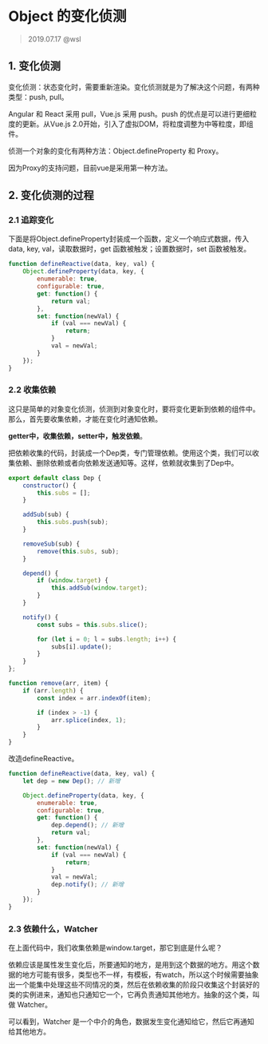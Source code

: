 # Object 的变化侦测

> 2019.07.17 @wsl

## 1. 变化侦测

变化侦测：状态变化时，需要重新渲染。变化侦测就是为了解决这个问题，有两种类型：push, pull。

Angular 和 React 采用 pull，Vue.js 采用 push。push 的优点是可以进行更细粒度的更新。从Vue.js 2.0开始，引入了虚拟DOM，将粒度调整为中等粒度，即组件。

侦测一个对象的变化有两种方法：Object.defineProperty 和 Proxy。

因为Proxy的支持问题，目前vue是采用第一种方法。

## 2. 变化侦测的过程

### 2.1 追踪变化

下面是将Object.defineProperty封装成一个函数，定义一个响应式数据，传入data, key, val，读取数据时，get 函数被触发；设置数据时，set 函数被触发。

```javascript
function defineReactive(data, key, val) {
    Object.defineProperty(data, key, {
        enumerable: true,
        configurable: true,
        get: function() {
            return val;
        },
        set: function(newVal) {
            if (val === newVal) {
                return;
            }
            val = newVal;
        }
    });
}
```

### 2.2 收集依赖

这只是简单的对象变化侦测，侦测到对象变化时，要将变化更新到依赖的组件中。那么，首先要收集依赖，才能在变化时通知依赖。

**getter中，收集依赖，setter中，触发依赖**。

把依赖收集的代码，封装成一个Dep类，专门管理依赖。使用这个类，我们可以收集依赖、删除依赖或者向依赖发送通知等。这样，依赖就收集到了Dep中。

```javascript
export default class Dep {
    constructor() {
        this.subs = [];
    }

    addSub(sub) {
        this.subs.push(sub);
    }

    removeSub(sub) {
        remove(this.subs, sub);
    }

    depend() {
        if (window.target) {
            this.addSub(window.target);
        }
    }

    notify() {
        const subs = this.subs.slice();

        for (let i = 0; l = subs.length; i++) {
            subs[i].update();
        }
    }
};

function remove(arr, item) {
    if (arr.length) {
        const index = arr.indexOf(item);

        if (index > -1) {
            arr.splice(index, 1);
        }
    }
}
```

改造defineReactive。

```javascript
function defineReactive(data, key, val) {
    let dep = new Dep(); // 新增

    Object.defineProperty(data, key, {
        enumerable: true,
        configurable: true,
        get: function() {
            dep.depend(); // 新增
            return val;
        },
        set: function(newVal) {
            if (val === newVal) {
                return;
            }
            val = newVal;
            dep.notify(); // 新增
        }
    });
}
```

### 2.3 依赖什么，Watcher

在上面代码中，我们收集依赖是window.target，那它到底是什么呢？

依赖应该是属性发生变化后，所要通知的地方，是用到这个数据的地方。用这个数据的地方可能有很多，类型也不一样，有模板，有watch，所以这个时候需要抽象出一个能集中处理这些不同情况的类，然后在依赖收集的阶段只收集这个封装好的类的实例进来，通知也只通知它一个，它再负责通知其他地方。抽象的这个类，叫做 Watcher。

可以看到，Watcher 是一个中介的角色，数据发生变化通知给它，然后它再通知给其他地方。





